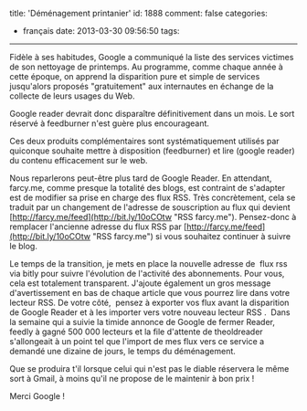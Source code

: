title: 'Déménagement printanier'
id: 1888
comment: false
categories:
  - français
date: 2013-03-30 09:56:50
tags:
---

Fidèle à ses habitudes, Google a communiqué la liste des services victimes de son nettoyage de printemps. Au programme, comme chaque année à cette époque, on apprend la disparition pure et simple de services jusqu'alors proposés "gratuitement" aux internautes en échange de la collecte de leurs usages du Web.

Google reader devrait donc disparaître définitivement dans un mois. Le sort réservé à feedburner n'est guère plus encourageant.

Ces deux produits complémentaires sont systématiquement utilisés par quiconque souhaite mettre à disposition (feedburner) et lire (google reader) du contenu efficacement sur le web.

Nous reparlerons peut-être plus tard de Google Reader. En attendant, farcy.me, comme presque la totalité des blogs, est contraint de s'adapter est de modifier sa prise en charge des flux RSS. Très concrètement, cela se traduit par un changement de l'adresse de souscription au flux qui devient [http://farcy.me/feed](http://bit.ly/10oCOtw "RSS farcy.me"). Pensez-donc à remplacer l'ancienne adresse du flux RSS par [http://farcy.me/feed](http://bit.ly/10oCOtw "RSS farcy.me") si vous souhaitez continuer à suivre le blog.

Le temps de la transition, je mets en place la nouvelle adresse de  flux rss via bitly pour suivre l'évolution de l'activité des abonnements. Pour vous, cela est totalement transparent. J'ajoute également un gros message d'avertissement en bas de chaque article que vous pourrez lire dans votre lecteur RSS. De votre côté,  pensez à exporter vos flux avant la disparition de Google Reader et à les importer vers votre nouveau lecteur RSS .  Dans la semaine qui a suivie la timide annonce de Google de fermer Reader, feedly à gagné 500 000 lecteurs et la file d'attente de theoldreader s'allongeait à un point tel que l'import de mes flux vers ce service a demandé une dizaine de jours, le temps du déménagement.

Que se produira t'il lorsque celui qui n'est pas le diable réservera le même sort à Gmail, à moins qu'il ne propose de le maintenir à bon prix !

Merci Google !

&nbsp;

<!--cforms name="Vérification"-->

&nbsp;

&nbsp;